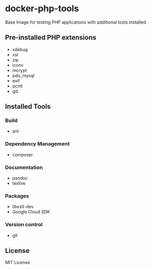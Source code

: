 # docker-php-tools

Base Image for testing PHP applications with additional tools installed.

## Pre-installed PHP extensions

* xdebug
* xsl
* zip
* iconv
* mcrypt
* pdo_mysql
* exif
* pcntl
* gd

## Installed Tools

### Build

* ant

### Dependency Management

* composer

### Documentation

* pandoc
* texlive

### Packages

* libxslt-dev
* Google Cloud SDK

### Version control

* git

## License

MIT License
